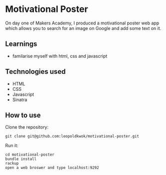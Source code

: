 Motivational Poster
===================

On day one of Makers Academy, I produced a motivational poster web app which allows you to search for an image on Google and add some text on it.

Learnings
---------- 
* familarise myself with html, css and javascript

Technologies used
-----------------

* HTML
* CSS
* Javascript
* Sinatra

How to use
----------

Clone the repository:

```shell
git clone git@github.com:leopoldkwok/motivational-poster.git
```


Run it:

```shell
cd motivational-poster
bundle install
rackup
open a web broswer and type localhost:9292
```

